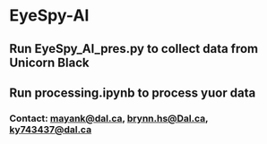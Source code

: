 # EyeSpy-AI

## Run EyeSpy_AI_pres.py to collect data from Unicorn Black
## Run processing.ipynb to process yuor data

### Contact: mayank@dal.ca, brynn.hs@Dal.ca, ky743437@dal.ca
